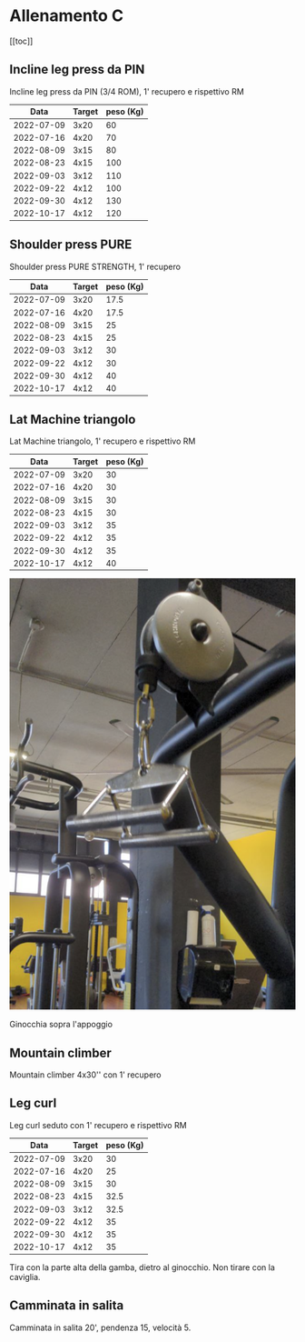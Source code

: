 # Allenamento C

[[toc]]

## Incline leg press da PIN

Incline leg press da PIN (3/4 ROM), 1' recupero e rispettivo RM

| Data       | Target | peso (Kg) |
| ---------- | ------ | --------- |
| 2022-07-09 |   3x20 |        60 |
| 2022-07-16 |   4x20 |        70 |
| 2022-08-09 |   3x15 |        80 |
| 2022-08-23 |   4x15 |       100 |
| 2022-09-03 |   3x12 |       110 |
| 2022-09-22 |   4x12 |       100 |
| 2022-09-30 |   4x12 |       130 |
| 2022-10-17 |   4x12 |       120 |

## Shoulder press PURE

Shoulder press PURE STRENGTH, 1' recupero

| Data       | Target | peso (Kg) |
| ---------- | ------ | --------- |
| 2022-07-09 |   3x20 |      17.5 |
| 2022-07-16 |   4x20 |      17.5 |
| 2022-08-09 |   3x15 |        25 |
| 2022-08-23 |   4x15 |        25 |
| 2022-09-03 |   3x12 |        30 |
| 2022-09-22 |   4x12 |        30 |
| 2022-09-30 |   4x12 |        40 |
| 2022-10-17 |   4x12 |        40 |

## Lat Machine triangolo

Lat Machine triangolo, 1' recupero e rispettivo RM

| Data       | Target | peso (Kg) |
| ---------- | ------ | --------- |
| 2022-07-09 |   3x20 |        30 |
| 2022-07-16 |   4x20 |        30 |
| 2022-08-09 |   3x15 |        30 |
| 2022-08-23 |   4x15 |        30 |
| 2022-09-03 |   3x12 |        35 |
| 2022-09-22 |   4x12 |        35 |
| 2022-09-30 |   4x12 |        35 |
| 2022-10-17 |   4x12 |        40 |

![Lat Machine con triangolo](./img/lat-machine-triangolo.png)

Ginocchia sopra l'appoggio

## Mountain climber

Mountain climber 4x30'' con 1' recupero

## Leg curl

Leg curl seduto con 1' recupero e rispettivo RM

| Data       | Target | peso (Kg) |
| ---------- | ------ | --------- |
| 2022-07-09 |   3x20 |        30 |
| 2022-07-16 |   4x20 |        25 |
| 2022-08-09 |   3x15 |        30 |
| 2022-08-23 |   4x15 |      32.5 |
| 2022-09-03 |   3x12 |      32.5 |
| 2022-09-22 |   4x12 |        35 |
| 2022-09-30 |   4x12 |        35 |
| 2022-10-17 |   4x12 |        35 |

Tira con la parte alta della gamba, dietro al ginocchio. Non tirare con la caviglia.

## Camminata in salita

Camminata in salita 20', pendenza 15, velocità 5.